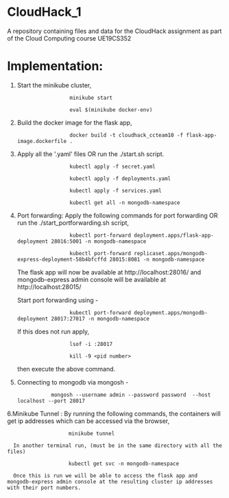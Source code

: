 # CloudHack_1
A repository containing files and data for the CloudHack assignment as part of the Cloud Computing course UE19CS352

# Implementation:

1. Start the minikube cluster,

                        minikube start
      
                        eval $(minikube docker-env)
      
2. Build the docker image for the flask app,

                        docker build -t cloudhack_ccteam10 -f flask-app-image.dockerfile .


3. Apply all the '.yaml' files OR run the ./start.sh script.

                        kubectl apply -f secret.yaml
                        
                        kubectl apply -f deployments.yaml
      
                        kubectl apply -f services.yaml
      
                        kubectl get all -n mongodb-namespace
      
4. Port forwarding:
      Apply the following commands for port forwarding OR run the ./start_portforwarding.sh script,
      
                        kubectl port-forward deployment.apps/flask-app-deployment 28016:5001 -n mongodb-namespace
                  
                        kubectl port-forward replicaset.apps/mongodb-express-deployment-58b4bfcffd 28015:8081 -n mongodb-namespace

      The flask app will now be available at http://localhost:28016/ and mongodb-express admin console will be available at http://localhost:28015/

      Start port forwarding using -
      
                        kubectl port-forward deployment.apps/mongodb-deployment 28017:27017 -n mongodb-namespace
                  
      If this does not run apply,
      
                        lsof -i :28017
                  
                        kill -9 <pid number>
                  
      then execute the above command.
      
5. Connecting to mongodb via mongosh -

                  mongosh --username admin --password password  --host localhost --port 28017
  
6.Minikube Tunnel :
      By running the following commands, the containers will get ip addresses which can be accessed via the browser,
      
                        minikube tunnel
                        
      In another terminal run, (must be in the same directory with all the files)
      
                        kubectl get svc -n mongodb-namespace
  
      Once this is run we will be able to access the flask app and mongodb-express admin console at the resulting cluster ip addresses with their port numbers.
  

